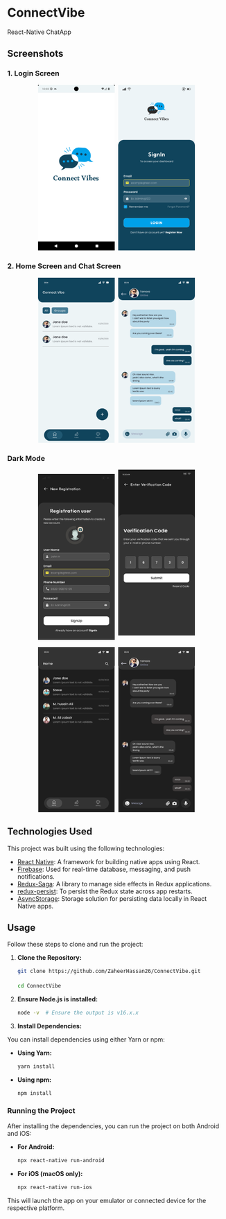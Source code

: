 # ConnectVibe
React-Native ChatApp

## Screenshots

### 1. Login Screen  

<p align="center">
  <img src="./screenshots/splash.png" alt="Splash Screen" width="35%" height="auto" style="margin-right: 5px;" />
  <img src="./screenshots/login.svg" alt="Login Screen" width="35%" height="auto" />
</p>  

### 2. Home Screen and Chat Screen  

<p align="center">
  <img src="./screenshots/homeScreen.svg" alt="Home Screen" width="35%" height="auto" style="margin-right: 5px;" />
  <img src="./screenshots/chat.svg" alt="Chat Screen" width="35%" height="auto" />
</p>  

### Dark Mode  

<p align="center">
  <img src="./screenshots/registration.svg" alt="Registration Screen" width="35%" height="auto" style="margin-right: 5px;" />
  <img src="./screenshots/varificationCode.svg" alt="Verification Code Screen" width="35%" height="auto" style="margin-bottom: 10px;" />
</p>  

<p align="center">
  <img src="./screenshots/homeScreen_dark.svg" alt="Home Screen Dark Mode" width="35%" height="auto" style="margin-right: 5px;" />
  <img src="./screenshots/darkChat.svg" alt="Dark Mode Chat Screen" width="35%" height="auto" />
</p>  


## Technologies Used

This project was built using the following technologies:

- [React Native](https://reactnative.dev/): A framework for building native apps using React.
- [Firebase](https://firebase.google.com/): Used for real-time database, messaging, and push notifications.
- [Redux-Saga](https://redux-saga.js.org/): A library to manage side effects in Redux applications.
- [redux-persist](https://github.com/rt2zz/redux-persist): To persist the Redux state across app restarts.
- [AsyncStorage](https://github.com/react-native-async-storage/async-storage): Storage solution for persisting data locally in React Native apps.

## Usage

Follow these steps to clone and run the project:

1. **Clone the Repository:**
   ```bash
   git clone https://github.com/ZaheerHassan26/ConnectVibe.git

   cd ConnectVibe


2. **Ensure Node.js is installed:**
   ```bash
   node -v  # Ensure the output is v16.x.x

3. **Install Dependencies:**

You can install dependencies using either Yarn or npm:

- **Using Yarn:**

    ```bash
    yarn install
    ```

- **Using npm:**

    ```bash
    npm install
    ```

### Running the Project

After installing the dependencies, you can run the project on both Android and iOS:

- **For Android:**

    ```bash
    npx react-native run-android
    ```

- **For iOS (macOS only):**

    ```bash
    npx react-native run-ios
    ```

This will launch the app on your emulator or connected device for the respective platform.




